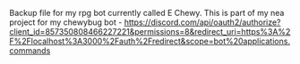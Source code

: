 Backup file for my rpg bot currently called E Chewy. This is part of my nea project for my chewybug bot - https://discord.com/api/oauth2/authorize?client_id=857350808466227221&permissions=8&redirect_uri=https%3A%2F%2Flocalhost%3A3000%2Fauth%2Fredirect&scope=bot%20applications.commands

